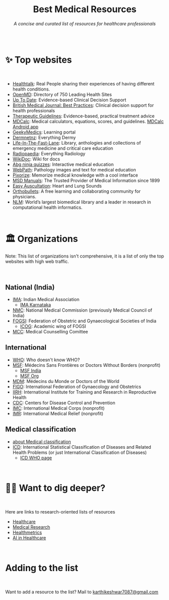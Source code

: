 <h1 align="center">Best Medical Resources </h1>

<h6 align="center">A concise and curated list of resources for healthcare professionals</h6>

<br>

# ✨ Top websites

<br>

- [Healthtalk](https://healthtalk.org/): Real People sharing their experiences of having different health conditions.
- [OpenMD](https://openmd.com/directory): Directory of 750 Leading Health Sites
- [Up To Date](https://www.uptodate.com/home): Evidence-based Clinical Decision Support
- [British Medical Journal: Best Practices](https://bestpractice.bmj.com/info): Clinical decision support for health professionals
- [Therapeutic Guidelines](https://www.tg.org.au): Evidence-based, practical treatment advice
- [MDCalc](https://www.mdcalc.com/): Medical calculators, equations, scores, and guidelines. [MDCalc Android app](https://play.google.com/store/apps/details?id=com.mdaware.mdcalc&hl=en)
- [GeekyMedics](https://geekymedics.com/): Learning portal
- [Dermnetnz](https://dermnetnz.org/): Everything Dermy
- [Life-In-The-Fast-Lane](https://litfl.com/library): Library, anthologies and collections of emergency medicine and critical care education
- [Radiopaedia](https://radiopaedia.org): Everything Radiology
- [WikiDoc](https://www.wikidoc.org/index.php/Main_Page): Wiki for docs
- [Abg ninja quizzes](https://abg.ninja): Interactive medical education
- [WebPath](https://webpath.med.utah.edu/): Pathology images and text for medical education
- [Pixorize](https://pixorize.com/): Memorize medical knowledge with a cool interface
- [MSD Manuals](https://www.msdmanuals.com/): The Trusted Provider of Medical Information since 1899
- [Easy Auscultation](https://www.easyauscultation.com/): Heart and Lung Sounds
- [Orthobullets](https://www.orthobullets.com/): A free learning and collaborating community for physicians.
- [NLM](https://www.nlm.nih.gov/): World’s largest biomedical library and a leader in research in computational health informatics.


<br>

# 🏛️ Organizations

Note: This list of organizations isn't comprehensive, it is a list of only the top websites with high web traffic.

<br>

## National (India)

- [IMA](https://www.ima-india.org/): Indian Medical Association
  - [IMA Karnataka](https://imakarnataka.in/)
- [NMC](https://www.nmc.org.in/): National Medical Commission (previously Medical Council of India)
- [FOGSI](https://www.fogsi.org/): Federation of Obstetric and Gynaecological Societies of India
  - [ICOG](https://icogonline.org/): Academic wing of FOGSI
- [MCC](https://www.mcc.nic.in/): Medical Counselling Comittee

## International

- [WHO](https://www.who.int/): Who doesn't know WHO?
- [MSF](https://www.doctorswithoutborders.org/): Médecins Sans Frontières or Doctors Without Borders (nonprofit)
  - [MSF India](https://www.msfindia.in/)
  - [MSF Org](https://www.msf.org/)
- [MDM](https://www.medecinsdumonde.org/en): Médecins du Monde or Doctors of the World
- [FIGO](https://www.figo.org/): International Federation of Gynaecology and Obstetrics
- [IIRH](https://www.iirrh.org/): International Institute for Training and Research in Reproductive Health
- [CDC](https://www.cdc.gov/): Centers for Disease Control and Prevention
- [IMC](https://internationalmedicalcorps.org/): International Medical Corps (nonprofit)
- [IMR](https://internationalmedicalrelief.org/): International Medical Relief (nonprofit)

## Medical classification

- [about Medical classification](https://en.wikipedia.org/wiki/Medical_classification)
- [ICD](https://icd.who.int/en): International Statistical Classification of Diseases and Related Health Problems (or just International Classification of Diseases)
  - [ICD WHO page](https://www.who.int/standards/classifications/classification-of-diseases)

<br>

# 🧑‍💻 Want to dig deeper?

<br>

Here are links to research-oriented lists of resources

- [Healthcare](https://github.com/kakoni/awesome-healthcare)
- [Medical Research](https://github.com/Engineering-Course/Awesome-Medical-Research)
- [Healthmetrics](https://github.com/leandromineti/awesome-healthmetrics)
- [AI in Healthcare](https://github.com/medtorch/awesome-healthcare-ai)

<br>

# Adding to the list

<br>

Want to add a resource to the list? Mail to karthikeshwar7087@gmail.com
